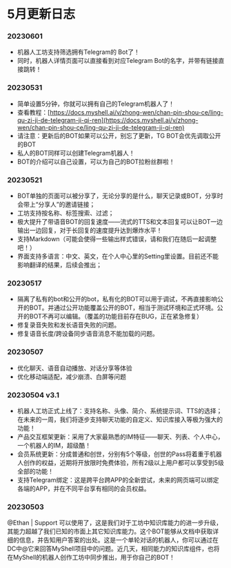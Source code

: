 # 5月更新日志

### 20230601

* 机器人工坊支持筛选拥有Telegram的 Bot了！
* 同时，机器人详情页面可以直接看到对应Telegram Bot的名字，并带有链接直接跳转！

### 20230531

* 简单设置5分钟，你就可以拥有自己的Telegram机器人了！
* 查看教程：[https://docs.myshell.ai/v/zhong-wen/chan-pin-shou-ce/ling-qu-zi-ji-de-telegram-ji-qi-ren](https://docs.myshell.ai/v/zhong-wen/chan-pin-shou-ce/ling-qu-zi-ji-de-telegram-ji-qi-ren)
* 请注意：更新后的BOT如果可以公开，别忘了更新，TG BOT会优先调取公开的BOT
* 私人的BOT同样可以创建Telegram机器人！
* BOT的介绍可以自己设置，可以为自己的BOT拉粉丝群啦！

### 20230521

* BOT单独的页面可以被分享了，无论分享的是什么，聊天记录或BOT，分享时会带上“分享人”的邀请链接；
* 工坊支持按名称、标签搜索、过滤；
* 极大提升了带语音BOT的回复速度——流式的TTS和文本回复可以让BOT一边输出一边回复，对于长回复的速度提升达到爆炸水平！
* 支持Markdown（可能会使得一些输出样式错误，请和我们在随后一起调整吧！）
* 界面支持多语言：中文、英文，在个人中心里的Setting里设置。目前还不能影响翻译的结果，后续会推出；

### 20230517

* 隔离了私有的bot和公开的bot，私有化的BOT可以用于调试，不再直接影响公开的BOT。并通过公开功能覆盖公开的BOT，相当于测试环境和正式环境。公开的BOT不再可以编辑。（覆盖的功能目前存在BUG，正在紧急修复）
* 修复录音失败和发长语音失败的问题。
* 修复语音长度/跨设备同步语音消息不能加载的问题。

### 20230507

* 优化聊天、语音自动播放、对话分享等体验
* 优化移动端适配，减少崩溃、白屏等问题

### 20230504 v3.1&#x20;

* 机器人工坊正式上线了：支持名称、头像、简介、系统提示词、TTS的选择；在未来的一周，我们将逐步支持聊天功能的自定义、知识库接入等极为强大的功能！&#x20;
* 产品交互框架更新：采用了大家最熟悉的IM特征——聊天、列表、个人中心，一个机器人的IM，超级酷！
* 会员系统更新：分成普通和创世，分别有5个等级，创世的Pass将着重于机器人创作的权益，近期将开放限时免费体验，所有2级以上用户都可以享受到5级全部的功能！&#x20;
* 支持Telegram绑定：这是跨平台跨APP的全新尝试，未来的网页端可以绑定各端的APP，并在不同平台享有相同的会员权益。

### 20230503&#x20;

@Ethan | Support 可以使用了，这是我们对于工坊中知识库能力的进一步升级，其能力超越了我们已知的市面上其它知识库能力。这个BOT能够从文档中获取详细的信息，并告知用户答案的出处。这是一个单轮对话的机器人，你可以通过在DC中@它来回答MyShell项目中的问题。近几天，相同能力的知识库组件，也将在MyShell的机器人创作工坊中同步推出，用于你自己的BOT！
